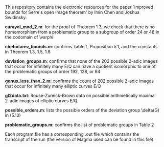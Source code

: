 

This repository contains the electronic resources for the paper `Improved bounds for Serre's open image theorem' by Imin Chen and Joshua Swidinsky.

**carayol_mod_2.m**: for the proof of Theorem 1.3, we check that there is no homomorphism from a problematic group to a subgroup of order 24 or 48 in the codomain of \varphi

**chebotarev_bounds.m**: confirms Table 1, Proposition 5.1, and the constants in Theorem 1.3, 1.5, 1.6

**deviation_groups.m**: confirms that none of the 202 possible 2-adic images that occur for infinitely many E/Q can have a quotient isomorphic to one of the problematic groups of order 192, 128, or 64

**genus_less_than_2.m**: confirms the count of 202 possible 2-adic images that occur for infinitely many elliptic curves E/Q

**gl2data.txt**: Rouse-Zureick-Brown data on possible arithmetically maximal 2-adic images of elliptic curves E/Q

**possible_orders.m**: lists the possible orders of the deviation group \delta(G) in (5.13)

**problematic_groups.m**: confirms the list of problematic groups in Table 2

Each program file has a corresponding .out file which contains the transcript of the run (the version of Magma used can be found in this file). 
